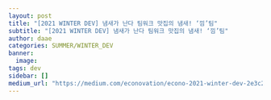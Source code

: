 ```yaml
---
layout: post
title: "[2021 WINTER DEV] 냄새가 난다 팀워크 맛집의 냄새! ‘낌’팀"
subtitle: "[2021 WINTER DEV] 냄새가 난다 팀워크 맛집의 냄새! ‘낌’팀"
author: daae
categories: SUMMER/WINTER_DEV
banner:
  image:
tags: dev
sidebar: []
medium_url: "https://medium.com/econovation/econo-2021-winter-dev-2e3c22f96ddf"
---
```

